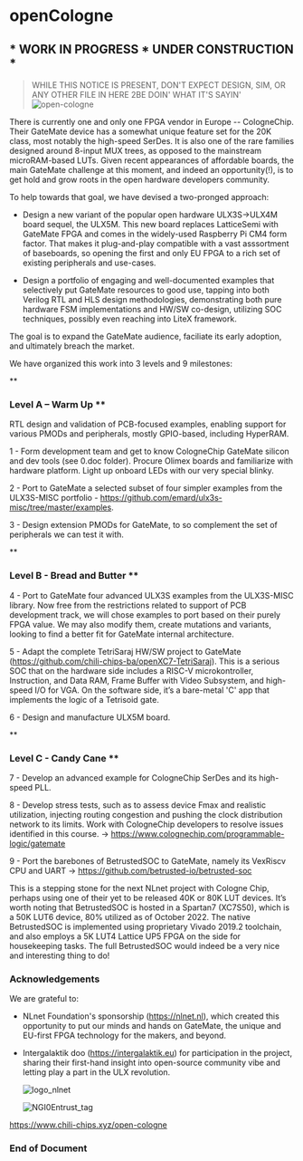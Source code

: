 # openCologne
## * WORK IN PROGRESS * UNDER CONSTRUCTION *
> WHILE THIS NOTICE IS PRESENT, DON'T EXPECT DESIGN, SIM, OR ANY OTHER FILE IN HERE 2BE DOIN' WHAT IT'S SAYIN'
![open-cologne](https://github.com/chili-chips-ba/openCologne/assets/67533663/917a1eb9-7c9f-43a9-a9bc-72b73aaac05b)

There is currently one and only one FPGA vendor in Europe -- CologneChip. Their GateMate device has a somewhat unique feature set for the 20K class, most notably the high-speed SerDes. It is also one of the rare families designed around 8-input MUX trees, as opposed to the mainstream microRAM-based LUTs. Given recent appearances of affordable boards, the main GateMate challenge at this moment, and indeed an opportunity(!), is to get hold and grow roots in the open hardware developers community. 

To help towards that goal, we have devised a two-pronged approach:

 - Design a new variant of the popular open hardware ULX3S->ULX4M board sequel, the ULX5M. This new board replaces LatticeSemi with GateMate FPGA and comes in the widely-used Raspberry Pi CM4 form factor. That makes it plug-and-play compatible with a vast asssortment of baseboards, so opening the first and only EU FPGA to a rich set of existing peripherals and use-cases.

 - Design a portfolio of engaging and well-documented examples that selectively put GateMate resources to good use, tapping into both Verilog RTL and HLS design methodologies, demonstrating both pure hardware FSM implementations and HW/SW co-design, utilizing SOC techniques, possibly even reaching into LiteX framework.

The goal is to expand the GateMate audience, faciliate its early adoption, and ultimately breach the market.

We have organized this work into 3 levels and 9 milestones:

**<h3> Level A – Warm Up **</h3>
RTL design and validation of PCB-focused examples, enabling support for various PMODs and peripherals, mostly GPIO-based, including HyperRAM.

1 - Form development team and get to know CologneChip GateMate silicon and dev tools (see 0.doc folder). Procure Olimex boards and familiarize with hardware platform. Light up onboard LEDs with our very special blinky.

2 - Port to GateMate a selected subset of four simpler examples from the ULX3S-MISC portfolio - https://github.com/emard/ulx3s-misc/tree/master/examples. 

3 - Design extension PMODs for GateMate, to so complement the set of peripherals we can test it with.

**<h3> Level B - Bread and Butter **</h3>

4 - Port to GateMate four advanced ULX3S examples from the ULX3S-MISC library. Now free from the restrictions related to support of PCB development track, we will chose examples to port based on their purely FPGA value. We may also modify them, create mutations and variants, looking to find a better fit for GateMate internal architecture.

5 - Adapt the complete TetriSaraj HW/SW project to GateMate (https://github.com/chili-chips-ba/openXC7-TetriSaraj). This is a serious SOC that on the hardware side includes a RISC-V microkontroller, Instruction, and Data RAM, Frame Buffer with Video Subsystem, and high-speed I/O for VGA. On the software side, it’s a bare-metal 'C' app that implements the logic of a Tetrisoid gate.

6 - Design and manufacture ULX5M board.


**<h3> Level C - Candy Cane **</h3>

7 - Develop an advanced example for CologneChip SerDes and its high-speed PLL.

8 - Develop stress tests, such as to assess device Fmax and realistic utilization, injecting routing congestion and pushing the clock distribution network to its limits. Work with CologneChip developers to resolve issues identified in this course. -> https://www.colognechip.com/programmable-logic/gatemate

9 - Port the barebones of BetrustedSOC to GateMate, namely its VexRiscv CPU and UART -> https://github.com/betrusted-io/betrusted-soc

This is a stepping stone for the next NLnet project with Cologne Chip, perhaps using one of their yet to be released 40K or 80K LUT devices. It’s worth noting that BetrustedSOC is hosted in a Spartan7 (XC7S50), which is a 50K LUT6 device, 80% utilized as of October 2022. The native BetrustedSOC is implemented using proprietary Vivado 2019.2 toolchain, and also employs a 5K LUT4 Lattice UP5 FPGA on the side for housekeeping tasks. The full BetrustedSOC would indeed be a very nice and interesting thing to do!


**<h3> Acknowledgements </h3>**
We are grateful to:
  - NLnet Foundation's sponsorship (https://nlnet.nl), which created this opportunity to put our minds and hands on GateMate, the unique and EU-first FPGA technology for the makers, and beyond.

  - Intergalaktik doo (https://intergalaktik.eu) for participation in the project, sharing their first-hand insight into open-source community vibe and letting play a part in the ULX revolution.
  
    ![logo_nlnet](https://github.com/chili-chips-ba/openeye/assets/67533663/18e7db5c-8c52-406b-a58e-8860caa327c2)

    ![NGI0Entrust_tag](https://github.com/chili-chips-ba/openeye/assets/67533663/19e919e3-6888-43e8-88b3-0a2ff447a80b) 

https://www.chili-chips.xyz/open-cologne

**<h3>  End of Document </h3>** 
